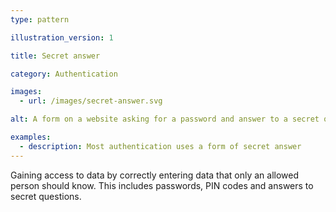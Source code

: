 ```yaml
---
type: pattern

illustration_version: 1

title: Secret answer

category: Authentication

images:
  - url: /images/secret-answer.svg

alt: A form on a website asking for a password and answer to a secret question.

examples:
  - description: Most authentication uses a form of secret answer
---
```


Gaining access to data by correctly entering data that only an allowed person should know. This includes passwords, PIN codes and answers to secret questions.

